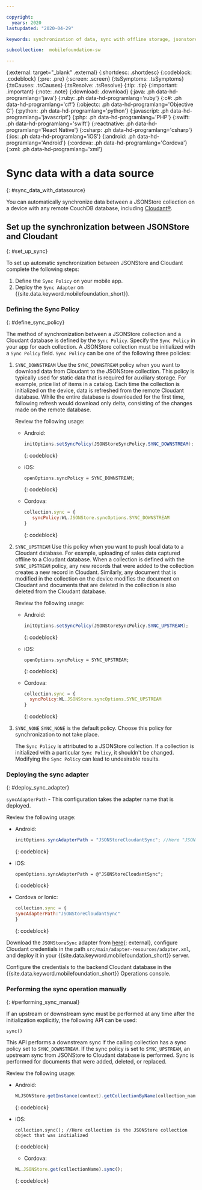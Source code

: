 ```yaml
---

copyright:
  years: 2020
lastupdated: "2020-04-29"

keywords: synchronization of data, sync with offline storage, jsonstore sync

subcollection:  mobilefoundation-sw

---
```


{:external: target="_blank" .external}
{:shortdesc: .shortdesc}
{:codeblock: .codeblock}
{:pre: .pre}
{:screen: .screen}
{:tsSymptoms: .tsSymptoms}
{:tsCauses: .tsCauses}
{:tsResolve: .tsResolve}
{:tip: .tip}
{:important: .important}
{:note: .note}
{:download: .download}
{:java: .ph data-hd-programlang='java'}
{:ruby: .ph data-hd-programlang='ruby'}
{:c#: .ph data-hd-programlang='c#'}
{:objectc: .ph data-hd-programlang='Objective C'}
{:python: .ph data-hd-programlang='python'}
{:javascript: .ph data-hd-programlang='javascript'}
{:php: .ph data-hd-programlang='PHP'}
{:swift: .ph data-hd-programlang='swift'}
{:reactnative: .ph data-hd-programlang='React Native'}
{:csharp: .ph data-hd-programlang='csharp'}
{:ios: .ph data-hd-programlang='iOS'}
{:android: .ph data-hd-programlang='Android'}
{:cordova: .ph data-hd-programlang='Cordova'}
{:xml: .ph data-hd-programlang='xml'}

# Sync data with a data source
{: #sync_data_with_datasource}

You can automatically synchronize data between a JSONStore collection on a device with any remote CouchDB database, including [Cloudant®](https://www.ibm.com/in-en/marketplace/database-management).

## Set up the synchronization between JSONStore and Cloudant
{: #set_up_sync}

To set up automatic synchronization between JSONStore and Cloudant complete the following steps:

1. Define the `Sync Policy` on your mobile app.
1. Deploy the `Sync Adapter` on {{site.data.keyword.mobilefoundation_short}}.

### Defining the Sync Policy
{: #define_sync_policy}

The method of synchronization between a JSONStore collection and a Cloudant database is defined by the `Sync Policy`. Specify the `Sync Policy` in your app for each collection.
A JSONStore collection must be initialized with a `Sync Policy` field. `Sync Policy` can be one of the following three policies:

1. `SYNC_DOWNSTREAM`
   Use the `SYNC_DOWNSTREAM` policy when you want to download data from Cloudant to the JSONStore collection. This policy is typically used for static data that is required for auxiliary storage. For example, price list of items in a catalog. Each time the collection is initialized on the device, data is refreshed from the remote Cloudant database. While the entire database is downloaded for the first time, following refresh would download only delta, consisting of the changes made on the remote database.

   Review the following usage:

   * Android:
  
      ```java
      initOptions.setSyncPolicy(JSONStoreSyncPolicy.SYNC_DOWNSTREAM);
      ```
      {: codeblock}

   * iOS: 
  
      ```objc
      openOptions.syncPolicy = SYNC_DOWNSTREAM;
      ```
      {: codeblock}

   * Cordova: 
  
      ```javascript
      collection.sync = {
         syncPolicy:WL.JSONStore.syncOptions.SYNC_DOWNSTREAM
      }
      ```
      {: codeblock}

1. `SYNC_UPSTREAM`
   Use this policy when you want to push local data to a Cloudant database. For example, uploading of sales data captured offline to a Cloudant database. When a collection is defined with the `SYNC_UPSTREAM` policy, any new records that were added to the collection creates a new record in Cloudant. Similarly, any document that is modified in the collection on the device modifies the document on Cloudant and documents that are deleted in the collection is also deleted from the Cloudant database.

   Review the following usage:

   * Android:

      ```java
      initOptions.setSyncPolicy(JSONStoreSyncPolicy.SYNC_UPSTREAM);
      ```
      {: codeblock}

   * iOS:

      ```objc
      openOptions.syncPolicy = SYNC_UPSTREAM;
      ```
      {: codeblock}

   * Cordova:

      ```javascript
      collection.sync = {
        syncPolicy:WL.JSONStore.syncOptions.SYNC_UPSTREAM
      }
      ```
      {: codeblock}

1. `SYNC_NONE`
   `SYNC_NONE` is the default policy. Choose this policy for synchronization to not take place.

   The `Sync Policy` is attributed to a JSONStore collection. If a collection is initialized with a particular `Sync Policy`, it shouldn't be changed. Modifying the `Sync Policy` can lead to undesirable results.

### Deploying the sync adapter
{: #deploy_sync_adapter}

`syncAdapterPath` - This configuration takes the adapter name that is deployed.

Review the following usage:

* Android:

   ```java
   initOptions.syncAdapterPath = "JSONStoreCloudantSync"; //Here "JSONStoreCloudantSync" is the name of the adapter.
   ```
   {: codeblock}

* iOS:

   ```objc
   openOptions.syncAdapterPath = @"JSONStoreCloudantSync";
   ```
   {: codeblock}

* Cordova or Ionic:

   ```javascript
   collection.sync = {
   syncAdapterPath:"JSONStoreCloudantSync"
   }
   ```
   {: codeblock}

Download the `JSONStoreSync` adapter from [here](https://github.com/MobileFirst-Platform-Developer-Center/JSONStoreCloudantSync/){: external}, configure Cloudant credentials in the path `src/main/adapter-resources/adapter.xml`, and deploy it in your {{site.data.keyword.mobilefoundation_short}} server.

Configure the credentials to the backend Cloudant database in the {{site.data.keyword.mobilefoundation_short}} Operations console.

### Performing the sync operation manually
{: #performing_sync_manual}

If an upstream or downstream sync must be performed at any time after the initialization explicitly, the following API can be used:

`sync()`

This API performs a downstream sync if the calling collection has a sync policy set to `SYNC_DOWNSTREAM`. If the sync policy is set to `SYNC_UPSTREAM`, an upstream sync from JSONStore to Cloudant database is performed. Sync is performed for documents that were added, deleted, or replaced.

Review the following usage: 

* Android:

   ```java
   WLJSONStore.getInstance(context).getCollectionByName(collection_name).sync();
   ```
   {: codeblock}

* iOS:

   ```objc
   collection.sync(); //Here collection is the JSONStore collection object that was initialized
   ```
   {: codeblock}

  * Cordova:

   ```javascript
   WL.JSONStore.get(collectionName).sync();
   ```
   {: codeblock}
